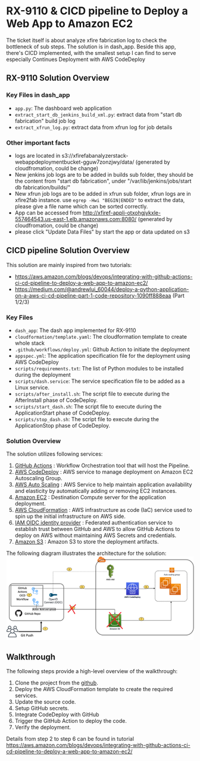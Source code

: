 # RX-9110 & CICD pipeline to Deploy a Web App to Amazon EC2
The ticket itself is about analyze xfire fabrication log to check the bottleneck of sub steps. The solution is in dash_app.
Beside this app, there's CICD implemented, with the smallest setup I can find to serve especially Continues Deployment with AWS CodeDeploy

## RX-9110 Solution Overview
### Key Files in dash_app
- `app.py`: The dashboard web application
- `extract_start_db_jenkins_build_xml.py`: extract data from "start db fabrication" build job log
- `extract_xfrun_log.py`: extract data from xfrun log for job details
### Other important facts
- logs are located in s3://xfirefabanalyzerstack-webappdeploymentbucket-gguw7zonzjwy/data/ (generated by cloudfromation, could be change)
- New jenkins job logs are to be added in builds sub folder, they should be the content from "start db fabrication", under "/var/lib/jenkins/jobs/start db fabrication/builds/"
- New xfrun job logs are to be added in xfrun sub folder, xfrun logs are in xfire2fab instance. use `egrep -Hwi "BEGIN|ENDED"` to extract the data, please give a file name which can be sorted correctly.
- App can be accessed from http://xfiref-appli-otxohgjykxle-557464543.us-east-1.elb.amazonaws.com:8080/ (generated by cloudfromation, could be change)
- please click "Update Data Files" by start the app or data updated on s3

## CICD pipeline Solution Overview
This solution are mainly inspired from two tutorials:
- https://aws.amazon.com/blogs/devops/integrating-with-github-actions-ci-cd-pipeline-to-deploy-a-web-app-to-amazon-ec2/
- https://medium.com/@andrewlui_60044/deploy-a-python-application-on-a-aws-ci-cd-pipeline-part-1-code-repository-1090ff888eaa (Part 1/2/3)

### Key Files
- `dash_app`: The dash app implemented for RX-9110
- `cloudformation/template.yaml`: The cloudformation template to create whole stack
- `.github/workflows/deploy.yml`: Github Action to initiate the deployment
- `appspec.yml`: The application specification file for the deployment using AWS CodeDeploy
- `scripts/requirements.txt`: The list of Python modules to be installed during the deployment
- `scripts/dash.service`: The service specification file to be added as a Linux service.
- `scripts/after_install.sh`: The script file to execute during the AfterInstall phase of CodeDeploy.
- `scripts/start_dash.sh`: The script file to execute during the ApplicationStart phase of CodeDeploy.
- `scripts/stop_dash.sh`: The script file to execute during the ApplicationStop phase of CodeDeploy.


### Solution Overview

The solution utilizes following services:

1.	[GitHub Actions](https://docs.github.com/en/actions) : Workflow Orchestration tool that will host the Pipeline. 
2.	[AWS CodeDeploy](https://aws.amazon.com/codedeploy/) : AWS service to manage deployment on Amazon EC2 Autoscaling Group.
3.	[AWS Auto Scaling](https://aws.amazon.com/ec2/autoscaling/) : AWS Service to help maintain application availability and elasticity by automatically adding or removing EC2 instances. 
4.	[Amazon EC2](https://docs.aws.amazon.com/ec2/index.html?nc2=h_ql_doc_ec2#amazon-ec2) : Destination Compute server for the application deployment.
5.	[AWS CloudFormation](https://aws.amazon.com/cloudformation/) : AWS infrastructure as code (IaC) service used to spin up the initial infrastructure on AWS side.
6.	[IAM OIDC identity provider](https://docs.aws.amazon.com/IAM/latest/UserGuide/id_roles_providers_create_oidc.html) : Federated authentication service to establish trust between GitHub and AWS to allow GitHub Actions to deploy on AWS without maintaining AWS Secrets and credentials. 
7.	[Amazon S3](https://docs.aws.amazon.com/AmazonS3/latest/userguide/Welcome.html) : Amazon S3 to store the deployment artifacts.

The following diagram illustrates the architecture for the solution:
![Alt Text](aws-coodedeplooy-github-action-deploymentV3.png?raw=true  "Title")

## Walkthrough
The following steps provide a high-level overview of the walkthrough:

  1.	Clone the project from the [github](https://github.com/maoy1/RX-9110).
  2.	Deploy the AWS CloudFormation template to create the required services.
  3.	Update the source code.
  4.	Setup GitHub secrets.
  5.	Integrate CodeDeploy with GitHub
  6.	Trigger the GitHub Action to deploy the code.
  7.	Verify the deployment.

Details from step 2 to step 6 can be found in tutorial https://aws.amazon.com/blogs/devops/integrating-with-github-actions-ci-cd-pipeline-to-deploy-a-web-app-to-amazon-ec2/

